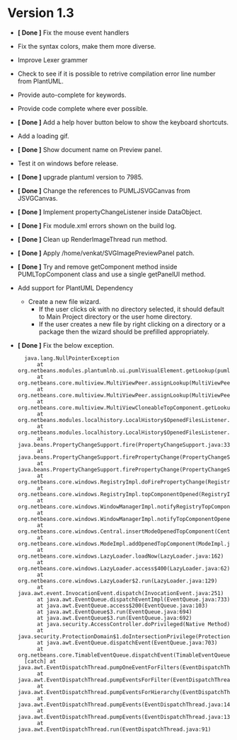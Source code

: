 Version 1.3
============

+ __[ Done ]__  Fix the mouse event handlers
+ Fix the syntax colors, make them more diverse.
+ Improve Lexer grammer
+ Check to see if it is possible to retrive compilation error line number from PlantUML.
+ Provide auto-complete for keywords.
+ Provide code complete where ever possible.
+ __[ Done ]__ Add a help hover button below to show the keyboard shortcuts.
+ Add a loading gif.
+ __[ Done ]__ Show document name on Preview panel.
+ Test it on windows before release.
+ __[ Done ]__ upgrade plantuml version to 7985.
 

+ __[ Done ]__ Change the references to PUMLJSVGCanvas from JSVGCanvas.
+ __[ Done ]__ Implement propertyChangeListener inside DataObject.
+ __[ Done ]__ Fix module.xml errors shown on the build log.
+ __[ Done ]__ Clean up RenderImageThread run method.
+ __[ Done ]__ Apply /home/venkat/SVGImagePreviewPanel patch.
+ __[ Done ]__ Try and remove getComponent method inside PUMLTopComponent class and use a single getPanelUI method.
+ Add support for PlantUML Dependency
    - Create a new file wizard.
        * If the user clicks ok with no directory selected, it should default to Main Project directory or the user home directory.
        * If the user creates a new file by right clicking on a directory or a package then the wizard should be prefilled appropriately.

+ __[ Done ]__ Fix the below exception.

        java.lang.NullPointerException
            at org.netbeans.modules.plantumlnb.ui.pumlVisualElement.getLookup(pumlVisualElement.java:75)
            at org.netbeans.core.multiview.MultiViewPeer.assignLookup(MultiViewPeer.java:242)
            at org.netbeans.core.multiview.MultiViewPeer.assignLookup(MultiViewPeer.java:256)
            at org.netbeans.core.multiview.MultiViewCloneableTopComponent.getLookup(MultiViewCloneableTopComponent.java:118)
            at org.netbeans.modules.localhistory.LocalHistory$OpenedFilesListener.handleTCFiles(LocalHistory.java:535)
            at org.netbeans.modules.localhistory.LocalHistory$OpenedFilesListener.propertyChange(LocalHistory.java:464)
            at java.beans.PropertyChangeSupport.fire(PropertyChangeSupport.java:335)
            at java.beans.PropertyChangeSupport.firePropertyChange(PropertyChangeSupport.java:327)
            at java.beans.PropertyChangeSupport.firePropertyChange(PropertyChangeSupport.java:263)
            at org.netbeans.core.windows.RegistryImpl.doFirePropertyChange(RegistryImpl.java:329)
            at org.netbeans.core.windows.RegistryImpl.topComponentOpened(RegistryImpl.java:187)
            at org.netbeans.core.windows.WindowManagerImpl.notifyRegistryTopComponentOpened(WindowManagerImpl.java:1183)
            at org.netbeans.core.windows.WindowManagerImpl.notifyTopComponentOpened(WindowManagerImpl.java:1151)
            at org.netbeans.core.windows.Central.insertModeOpenedTopComponent(Central.java:841)
            at org.netbeans.core.windows.ModeImpl.addOpenedTopComponent(ModeImpl.java:362)
            at org.netbeans.core.windows.LazyLoader.loadNow(LazyLoader.java:162)
            at org.netbeans.core.windows.LazyLoader.access$400(LazyLoader.java:62)
            at org.netbeans.core.windows.LazyLoader$2.run(LazyLoader.java:129)
            at java.awt.event.InvocationEvent.dispatch(InvocationEvent.java:251)
            at java.awt.EventQueue.dispatchEventImpl(EventQueue.java:733)
            at java.awt.EventQueue.access$200(EventQueue.java:103)
            at java.awt.EventQueue$3.run(EventQueue.java:694)
            at java.awt.EventQueue$3.run(EventQueue.java:692)
            at java.security.AccessController.doPrivileged(Native Method)
            at java.security.ProtectionDomain$1.doIntersectionPrivilege(ProtectionDomain.java:76)
            at java.awt.EventQueue.dispatchEvent(EventQueue.java:703)
            at org.netbeans.core.TimableEventQueue.dispatchEvent(TimableEventQueue.java:159)
        [catch] at java.awt.EventDispatchThread.pumpOneEventForFilters(EventDispatchThread.java:242)
            at java.awt.EventDispatchThread.pumpEventsForFilter(EventDispatchThread.java:161)
            at java.awt.EventDispatchThread.pumpEventsForHierarchy(EventDispatchThread.java:150)
            at java.awt.EventDispatchThread.pumpEvents(EventDispatchThread.java:146)
            at java.awt.EventDispatchThread.pumpEvents(EventDispatchThread.java:138)
            at java.awt.EventDispatchThread.run(EventDispatchThread.java:91)

